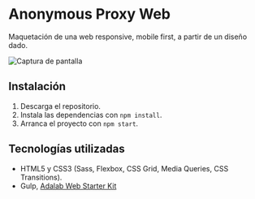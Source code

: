 # Anonymous Proxy Web

Maquetación de una web responsive, mobile first, a partir de un diseño dado. 

![Captura de pantalla](https://github.com/mariaozamiz/anonymous-proxy/blob/master/src/images/captura%20de%20pantalla.jpg?raw=true)


## Instalación

1. Descarga el repositorio.
2. Instala las dependencias con ```npm install```.
3. Arranca el proyecto con ```npm start```.


## Tecnologías utilizadas

- HTML5 y CSS3 (Sass, Flexbox, CSS Grid, Media Queries, CSS Transitions).
- Gulp, [Adalab Web Starter Kit](https://github.com/Adalab/adalab-web-starter-kit)